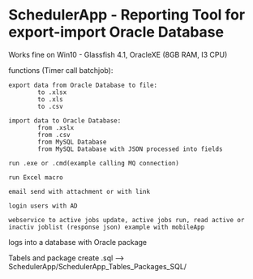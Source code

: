 # SchedulerApp - Reporting Tool for export-import Oracle Database

Works fine on Win10 - Glassfish 4.1, OracleXE (8GB RAM, I3 CPU)

functions (Timer call batchjob):

	export data from Oracle Database to file:
			to .xlsx
			to .xls
			to .csv

	import data to Oracle Database:
			from .xslx
			from .csv
			from MySQL Database
			from MySQL Database with JSON processed into fields

	run .exe or .cmd(example calling MQ connection)

	run Excel macro

	email send with attachment or with link
	
	login users with AD
	
	webservice to active jobs update, active jobs run, read active or inactiv joblist (response json) example with mobileApp


logs into a database with Oracle package

Tabels and package create .sql --> SchedulerApp/SchedulerApp_Tables_Packages_SQL/
